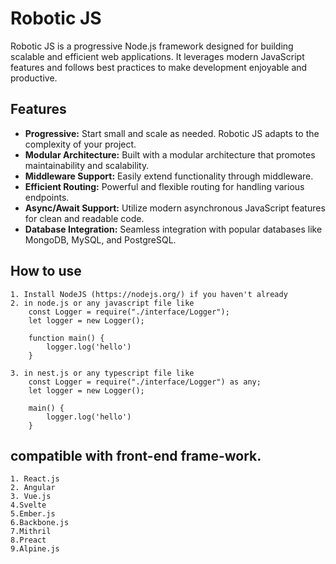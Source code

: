 # Robotic JS

Robotic JS is a progressive Node.js framework designed for building scalable and efficient web applications. It leverages modern JavaScript features and follows best practices to make development enjoyable and productive.

## Features

- **Progressive:** Start small and scale as needed. Robotic JS adapts to the complexity of your project.
- **Modular Architecture:** Built with a modular architecture that promotes maintainability and scalability.
- **Middleware Support:** Easily extend functionality through middleware.
- **Efficient Routing:** Powerful and flexible routing for handling various endpoints.
- **Async/Await Support:** Utilize modern asynchronous JavaScript features for clean and readable code.
- **Database Integration:** Seamless integration with popular databases like MongoDB, MySQL, and PostgreSQL.

## How to use

    1. Install NodeJS (https://nodejs.org/) if you haven't already
    2. in node.js or any javascript file like
        const Logger = require("./interface/Logger");
        let logger = new Logger();

        function main() {
            logger.log('hello')
        }

    3. in nest.js or any typescript file like
        const Logger = require("./interface/Logger") as any;
        let logger = new Logger();

        main() {
            logger.log('hello')
        }

## compatible with front-end frame-work.

    1. React.js
    2. Angular
    3. Vue.js
    4.Svelte
    5.Ember.js
    6.Backbone.js
    7.Mithril
    8.Preact
    9.Alpine.js
